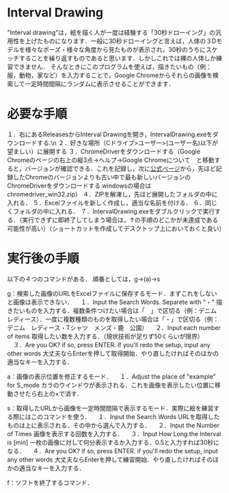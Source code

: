 # Interval Drawing
"Interval drawing"は，絵を描く人が一度は経験する「30秒ドローイング」の汎用性を上げたものになります．一般に30秒ドローイングと言えば，人体の３Dモデルを様々なポーズ・様々な角度から見たものが表示され，30秒のうちにスケッチすることを繰り返すものであると思います．しかしこれでは裸の人体しか練習できません．
そんなときにこのプログラムを使えば，描きたいもの（例：服，動物，家など）を入力することで，Google Chromeからそれらの画像を検索して一定時間間隔にランダムに表示させることができます．

# 必要な手順
１．右にあるReleasesからInterval Drawingを開き，IntervalDrawing.exeをダウンロードする.\n
２．好きな場所（Cドライブ>ユーザー>(ユーザー名)以下が望ましい）に展開する
３．ChromeDriverをダウンロードする（Google Chromeのページの右上の縦3点→ヘルプ→Google Chromeについて　と移動すると，バージョンが確認できる．これを記録し，次に[公式ページ](https://chromedriver.chromium.org/downloads)から，先ほど記録したChromeのバージョンよりも古い中で最も新しいバージョンのChromeDriverをダウンロードする.windowsの場合はchromedriver_win32.zip）
４．ZIPを解凍し，先ほど展開したフォルダの中に入れる．
５．Excelファイルを新しく作成し，適当な名前を付ける．
６．同じくフォルダの中に入れる．
７．IntervalDrawing.exeをダブルクリックで実行する．（実行できずに即終了してしまう場合は，↑の手順のどこかが未達成である可能性が高い）（ショートカットを作成してデスクトップ上においておくと良い）

# 実行後の手順
以下の４つのコマンドがある．
順番としては，g→(a)→s

g：検索した画像のURLをExcelファイルに保存するモード．まずこれをしないと画像は表示できない．
　１．Input the Search Words. Separete with "・"
    描きたいものを入力する．複数条件つけたい場合は「　」で区切る（例：デニム　レディース）．一度に複数種類のものを取得したい場合は「・」で区切る（例：デニム　レディース・Tシャツ　メンズ・鹿　公園）
　２．Input each number of items
    取得したい数を入力する．（現状技術が足りず50くらいが限界）
　３．Are you OK? if so, press ENTER. If you'll redo the setup, input any other words
    大丈夫ならEnterを押して取得開始．やり直したければそのほかの適当なキーを入力する．

a：画像の表示位置を修正するモード．
　１．Adjust the place of \"example\" for S_mode
    カラのウインドウが表示される．これを画像を表示したい位置に移動させたら右上の×で消す．

s：取得したURLから画像を一定時間間隔で表示するモード．実際に絵を練習する際にはこのコマンドを使う．
　１．Input the Search Words
    URLを取得したものは上に表示される．その中から選んで入力する．
　２．Input the Number of Times
    画像を表示する回数を入力する．
　３．Input How Long the Interval is [min]
    一枚の画像に対して何分表示するか入力する．0.5と入力すれば30秒になる．
　４．Are you OK? if so, press ENTER. if you'll redo the setup, input any other words
    大丈夫ならEnterを押して練習開始．やり直したければそのほかの適当なキーを入力する．

f：ソフトを終了するコマンド．
